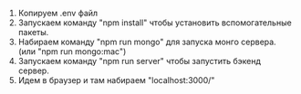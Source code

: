 1. Копируем .env файл
2. Запускаем команду "npm install" чтобы установить вспомогательные пакеты.
3. Набираем команду "npm run mongo" для запуска монго сервера. (или "npm run mongo:mac")
4. Запускаем команду "npm run server" чтобы запустить бэкенд сервер.
5. Идем в браузер и там набираем "localhost:3000/"
